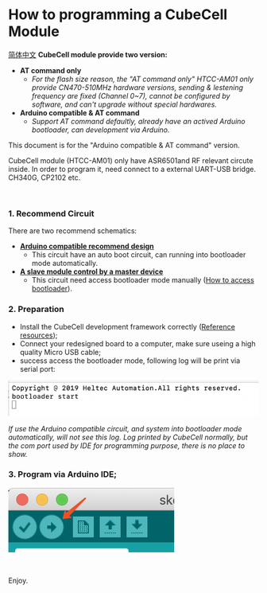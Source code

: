 # How to programming a CubeCell Module
[简体中文](https://heltec-automation.readthedocs.io/zh_CN/latest/cubecell/htcc-am01/programming_cubecell.html)
**CubeCell module provide two version:** 

- **AT command only**
  - *For the flash size reason, the "AT command only" HTCC-AM01 only provide CN470-510MHz hardware versions, sending & lestening frequency are fixed (Channel 0~7), cannot be configured by software, and can't upgrade without special hardwares.*
- **Arduino compatible & AT command**
  - *Support AT command defaultly, already have an actived Arduino bootloader, can development via Arduino.* 

This document is for the "Arduino compatible & AT command" version.

CubeCell module (HTCC-AM01) only have ASR6501and RF relevant circute inside. In order to program it, need connect to a external UART-USB bridge. CH340G, CP2102 etc.

&nbsp;

### 1. Recommend Circuit

There are two recommend schematics:

- **[Arduino compatible recommend design](http://resource.heltec.cn/download/CubeCell/HTCC-AM01_Module/HTCC-AM01_Reference_Design(Arduino).pdf)**
  - This circuit have an auto boot circuit, can running into bootloader mode automatically.
- **[A slave module control by a master device](http://resource.heltec.cn/download/CubeCell/HTCC-AM01_Module/HTCC-AM01_Reference_Design(AT).pdf)**
  - This circuit need access bootloader mode manually ([How to access bootloader](https://docs.heltec.cn/#/en/faq/cubecell_series_common_problem_summary?id=how-to-access-bootloader-mode)).

### 2. Preparation

- Install the CubeCell development framework correctly ([Reference resources](https://heltec-automation-docs.readthedocs.io/en/latest/cubecell/quick_start.html));
- Connect your redesigned board to a computer, make sure useing a high quality Micro USB cable;
- success access the bootloader mode, following log will be print via serial port:

![](img/programming_cubecell/01.png)

*If use the Arduino compatible circuit, and system into bootloader mode automatically, will not see this log. Log printed by CubeCell normally, but the com port used by IDE for programming purpose,  there is no place to show.* 

### 3. Program via Arduino IDE;

![](img/programming_cubecell/02.png)

&nbsp;

Enjoy.

